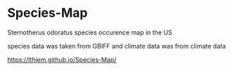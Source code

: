 # Species-Map
Sternotherus odoratus species occurence map in the US

species data was taken from GBIFF and climate data was from climate data 

 https://lthiem.github.io/Species-Map/
 
 
 
